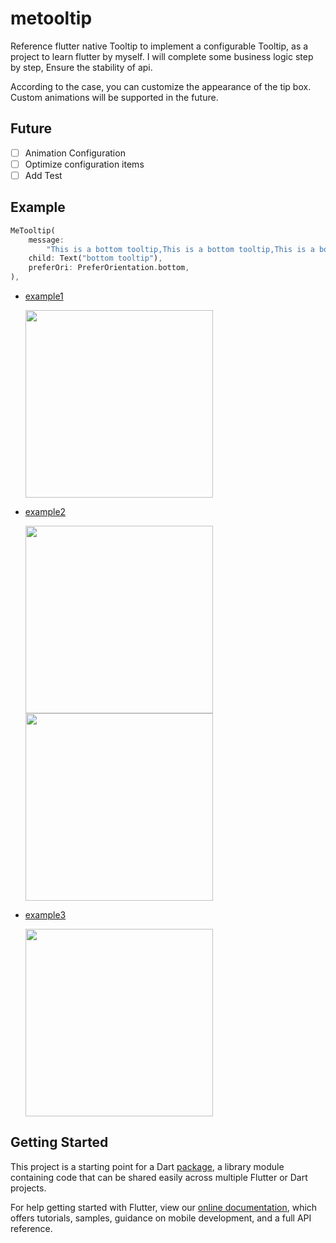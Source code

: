# metooltip

Reference flutter native Tooltip to implement a configurable Tooltip, as a project to learn flutter by myself. I will complete some business logic step by step, Ensure the stability of api.

According to the case, you can customize the appearance of the tip box. Custom animations will be supported in the future.

## Future

-   [ ] Animation Configuration
-   [ ] Optimize configuration items
-   [ ] Add Test

## Example

```dart
MeTooltip(
    message:
        "This is a bottom tooltip,This is a bottom tooltip,This is a bottom tooltip,This is a bottom tooltip",
    child: Text("bottom tooltip"),
    preferOri: PreferOrientation.bottom,
),
```

-   [example1](./example/example-1/)

    <img width="300px" height="300px" src="https://github.com/secret344/flutter-tooltip/blob/dev/screenshots/example-1-1.png"/>

-   [example2](./example/example-2/)

    <img width="300px" height="300px" src="https://github.com/secret344/flutter-tooltip/blob/dev/screenshots/example-2.png"/>
    <img width="300px" height="300px" src="https://github.com/secret344/flutter-tooltip/blob/dev/screenshots/example-2.gif"/>

-   [example3](./example/example-3/)

    <img width="300px" height="300px" src="https://github.com/secret344/flutter-tooltip/blob/dev/screenshots/example-3.gif"/>

## Getting Started

This project is a starting point for a Dart
[package](https://flutter.dev/developing-packages/),
a library module containing code that can be shared easily across
multiple Flutter or Dart projects.

For help getting started with Flutter, view our
[online documentation](https://flutter.dev/docs), which offers tutorials,
samples, guidance on mobile development, and a full API reference.
